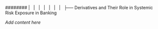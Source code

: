 ######## |   |   |   |   |   |   |   ├── Derivatives and Their Role in Systemic Risk Exposure in Banking

*Add content here*